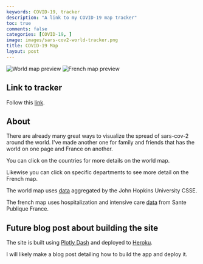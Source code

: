 ```yaml
---
keywords: COVID-19, tracker
description: "A link to my COVID-19 map tracker"
toc: true
comments: false
categories: [COVID-19, ]
image: images/sars-cov2-world-tracker.png
title: COVID-19 Map
layout: post
---
```


![]({{site.baseurl}}/images/sars-cov2-world-tracker.png "World map preview")
![]({{site.baseurl}}/images/sars-cov2-french-tracker.png "French map preview")

## Link to tracker

Follow this [link](https://sars-cov-2-world-tracker.herokuapp.com/).

## About

There are already many great ways to visualize the spread of sars-cov-2 around the world. I've made another one for family and friends that has the world on one page and France on another.

You can click on the countries for more details on the world map.

Likewise you can click on specific departments to see more detail on the French map.
    
The world map uses [data](https://github.com/CSSEGISandData/COVID-19) aggregated by the John Hopkins University CSSE.
    
The french map uses hospitalization and intensive care [data](https://www.data.gouv.fr/fr/datasets/donnees-hospitalieres-relatives-a-lepidemie-de-covid-19/) from Sante Publique France.
    
## Future blog post about building the site
    
The site is built using [Plotly Dash](https://plotly.com/dash/) and deployed to [Heroku](https://www.heroku.com/home).

I will likely make a blog post detailing how to build the app and deploy it.


